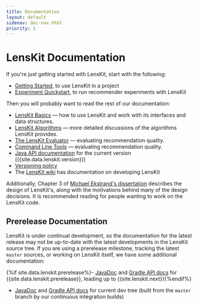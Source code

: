 ```yaml
---
title: Documentation
layout: default
sidenav: doc-nav.html
priority: 1
---
```


# LensKit Documentation

[wiki]: https://github.com/grouplens/lenskit/wiki/

If you're just getting started with LensKit, start with the following:

- [Getting Started](basics/getting-started/), to use LensKit in a project
- [Experiment Quickstart](evaluator/quickstart/), to run recommender experiments with LensKit

Then you will probably want to read the rest of our documentation:

- [LensKit Basics](basics/) — how to use LensKit and work with its interfaces and data structures.
- [LensKit Algorithms](algorithms/) — more detailed discussions of the algorithms LensKit provides.
- [The LensKit Evaluator](evaluator/) — evaluating recommendation quality.
- [Command Line Tools](cli/) — evaluating recommendation quality.
- [Java API documentation](/apidocs/) for the current version
  ({{site.data.lenskit.version}})
- [Versioning policy](versioning/)
- The [LensKit wiki](http://github.com/lenskit/lenskit/wiki) has documentation
  on developing LensKit

Additionally, Chapter 3 of [Michael Ekstrand's
dissertation](http://elehack.net/research/thesis/) describes the design of
LensKit's, along with the motivations behind many of the design decisions.  It
is recommended reading for people wanting to work on the LensKit code.

## Prerelease Documentation

LensKit is under continual development, so the documentation for the latest release may not be up-to-date with the latest developments in the LensKit source tree.  If you are using a prerelease milestone, tracking the latest `master` sources, or working on LensKit itself, we have some additional documentation:

{%if site.data.lenskit.prerelease%}- [JavaDoc](/next/apidocs/) and [Gradle API docs](/next/gradle-docs) for {{site.data.lenskit.prerelease}}, leading up to {{site.lenskit.next}}{%endif%}
- [JavaDoc](/master/apidocs/) and [Gradle API docs](/master/gradle-docs/) for current dev tree (built from the `master` branch by our continuous integration builds)

